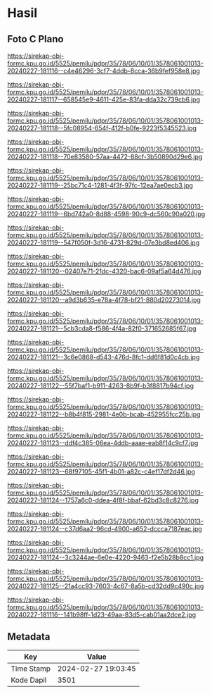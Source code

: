 # Hasil

## Foto C Plano

https://sirekap-obj-formc.kpu.go.id/5525/pemilu/pdpr/35/78/06/10/01/3578061001013-20240227-181116--c4e46296-3cf7-4ddb-8cca-36b9fef958e8.jpg

https://sirekap-obj-formc.kpu.go.id/5525/pemilu/pdpr/35/78/06/10/01/3578061001013-20240227-181117--658545e9-4611-425e-83fa-dda32c739cb6.jpg

https://sirekap-obj-formc.kpu.go.id/5525/pemilu/pdpr/35/78/06/10/01/3578061001013-20240227-181118--5fc08954-654f-412f-b0fe-9223f5345523.jpg

https://sirekap-obj-formc.kpu.go.id/5525/pemilu/pdpr/35/78/06/10/01/3578061001013-20240227-181118--70e83580-57aa-4472-88cf-3b50890d29e6.jpg

https://sirekap-obj-formc.kpu.go.id/5525/pemilu/pdpr/35/78/06/10/01/3578061001013-20240227-181119--25bc71c4-1281-4f3f-97fc-12ea7ae0ecb3.jpg

https://sirekap-obj-formc.kpu.go.id/5525/pemilu/pdpr/35/78/06/10/01/3578061001013-20240227-181119--6bd742a0-8d88-4598-90c9-dc560c90a020.jpg

https://sirekap-obj-formc.kpu.go.id/5525/pemilu/pdpr/35/78/06/10/01/3578061001013-20240227-181119--547f050f-3d16-4731-829d-07e3bd8ed406.jpg

https://sirekap-obj-formc.kpu.go.id/5525/pemilu/pdpr/35/78/06/10/01/3578061001013-20240227-181120--02407e71-21dc-4320-bac6-09af5a64d476.jpg

https://sirekap-obj-formc.kpu.go.id/5525/pemilu/pdpr/35/78/06/10/01/3578061001013-20240227-181120--a9d3b635-e78a-4f78-bf21-880d20273014.jpg

https://sirekap-obj-formc.kpu.go.id/5525/pemilu/pdpr/35/78/06/10/01/3578061001013-20240227-181121--5cb3cda8-f586-4f4a-82f0-371652685f67.jpg

https://sirekap-obj-formc.kpu.go.id/5525/pemilu/pdpr/35/78/06/10/01/3578061001013-20240227-181121--3c6e0868-d543-476d-8fc1-dd6f81d0c4cb.jpg

https://sirekap-obj-formc.kpu.go.id/5525/pemilu/pdpr/35/78/06/10/01/3578061001013-20240227-181122--55f7baf1-b911-4263-8b9f-b3f8817b94cf.jpg

https://sirekap-obj-formc.kpu.go.id/5525/pemilu/pdpr/35/78/06/10/01/3578061001013-20240227-181122--b8b4f815-2981-4e0b-bcab-452955fcc25b.jpg

https://sirekap-obj-formc.kpu.go.id/5525/pemilu/pdpr/35/78/06/10/01/3578061001013-20240227-181123--ddf4c385-06ea-4ddb-aaae-eab8f14c9cf7.jpg

https://sirekap-obj-formc.kpu.go.id/5525/pemilu/pdpr/35/78/06/10/01/3578061001013-20240227-181123--68f97105-45f1-4b01-a82c-c4ef17df2d46.jpg

https://sirekap-obj-formc.kpu.go.id/5525/pemilu/pdpr/35/78/06/10/01/3578061001013-20240227-181124--1757a6c0-ddea-4f8f-bbaf-62bd3c8c8276.jpg

https://sirekap-obj-formc.kpu.go.id/5525/pemilu/pdpr/35/78/06/10/01/3578061001013-20240227-181124--c37d6aa2-96cd-4900-a652-dccca7187eac.jpg

https://sirekap-obj-formc.kpu.go.id/5525/pemilu/pdpr/35/78/06/10/01/3578061001013-20240227-181124--3c3244ae-6e0e-4220-9463-f2e5b28b8cc1.jpg

https://sirekap-obj-formc.kpu.go.id/5525/pemilu/pdpr/35/78/06/10/01/3578061001013-20240227-181125--21a4cc93-7603-4c67-8a5b-cd32dd9c490c.jpg

https://sirekap-obj-formc.kpu.go.id/5525/pemilu/pdpr/35/78/06/10/01/3578061001013-20240227-181116--141b98ff-1d23-49aa-83d5-cab01aa2dce2.jpg


## Metadata

| Key        | Value               |
| ---------- | ------------------- |
| Time Stamp | 2024-02-27 19:03:45 |
| Kode Dapil | 3501                |



